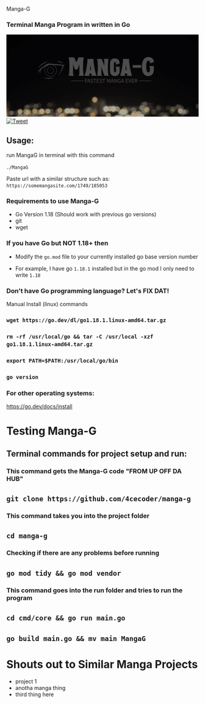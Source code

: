 Manga-G 

 ### Terminal Manga Program in written in Go

![Manga G Logo](manga-g.png "MangaG")
[![Tweet](https://img.shields.io/twitter/url/http/shields.io.svg?style=social)](https://twitter.com/intent/tweet?text=Get%20terminal%20170%20reading%20Manga%20linux%20golang%20on%20cli%204&url=https://www.github.com/4cecoder/manga-g&via=github&hashtags=cli,fast,golang,manga,downloader)

## Usage:

run MangaG in terminal with this command

`./MangaG`

Paste url with a similar structure such as: `https://somemangasite.com/1749/185053`

### Requirements to use Manga-G
 - Go Version 1.18 (Should work with previous go versions)
 - git
 - wget 
 
### If you have Go but NOT 1.18+ then

- Modify the `go.mod` file to your currently installed go base version number

- For example, I have go `1.18.1` installed but in the go mod I only need to write `1.18`

### Don't have Go programming language? Let's FIX DAT!

Manual Install (linux) commands

### `wget https://go.dev/dl/go1.18.1.linux-amd64.tar.gz`

### `rm -rf /usr/local/go && tar -C /usr/local -xzf go1.18.1.linux-amd64.tar.gz`

### `export PATH=$PATH:/usr/local/go/bin`

### `go version`

### For other operating systems:
https://go.dev/docs/install



# Testing Manga-G

## Terminal commands for project setup and run:

### This command gets the Manga-G code "FROM UP OFF DA HUB"

## `git clone https://github.com/4cecoder/manga-g`

### This command takes you into the project folder

## `cd manga-g`

### Checking if there are any problems before running 

## `go mod tidy && go mod vendor`

### This command goes into the run folder and tries to run the program

## `cd cmd/core && go run main.go`

## `go build main.go && mv main MangaG`


# Shouts out to Similar Manga Projects
<Your manga project github repo LINK here UPON pull request>

- project 1 
- anotha manga thing
- third thing here
